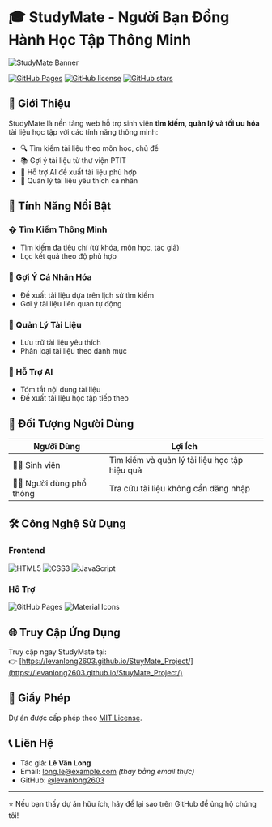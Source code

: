# 🎓 StudyMate - Người Bạn Đồng Hành Học Tập Thông Minh

![StudyMate Banner](https://levanlong2603.github.io/StuyMate_Project/assets/img/icon.svg)

[![GitHub Pages](https://img.shields.io/badge/GitHub%20Pages-Live-brightgreen)](https://levanlong2603.github.io/StuyMate_Project/)
[![GitHub license](https://img.shields.io/github/license/levanlong2603/StuyMate_Project)](LICENSE)
[![GitHub stars](https://img.shields.io/github/stars/levanlong2603/StuyMate_Project)](https://github.com/levanlong2603/StuyMate_Project/stargazers)

## 🌟 Giới Thiệu

StudyMate là nền tảng web hỗ trợ sinh viên **tìm kiếm, quản lý và tối ưu hóa** tài liệu học tập với các tính năng thông minh:

- 🔍 Tìm kiếm tài liệu theo môn học, chủ đề
- 📚 Gợi ý tài liệu từ thư viện PTIT
- 🧠 Hỗ trợ AI đề xuất tài liệu phù hợp
- 💾 Quản lý tài liệu yêu thích cá nhân

## 🚀 Tính Năng Nổi Bật

### � Tìm Kiếm Thông Minh
- Tìm kiếm đa tiêu chí (từ khóa, môn học, tác giả)
- Lọc kết quả theo độ phù hợp

### 🎯 Gợi Ý Cá Nhân Hóa
- Đề xuất tài liệu dựa trên lịch sử tìm kiếm
- Gợi ý tài liệu liên quan tự động

### 📂 Quản Lý Tài Liệu
- Lưu trữ tài liệu yêu thích
- Phân loại tài liệu theo danh mục

### 🤖 Hỗ Trợ AI
- Tóm tắt nội dung tài liệu
- Đề xuất tài liệu học tập tiếp theo

## 👥 Đối Tượng Người Dùng

| Người Dùng | Lợi Ích |
|------------|---------|
| 👨‍🎓 Sinh viên | Tìm kiếm và quản lý tài liệu học tập hiệu quả |
| 👩‍💼 Người dùng phổ thông | Tra cứu tài liệu không cần đăng nhập |

## 🛠 Công Nghệ Sử Dụng

### Frontend
![HTML5](https://img.shields.io/badge/HTML5-E34F26?logo=html5&logoColor=white)
![CSS3](https://img.shields.io/badge/CSS3-1572B6?logo=css3&logoColor=white)
![JavaScript](https://img.shields.io/badge/JavaScript-F7DF1E?logo=javascript&logoColor=black)

### Hỗ Trợ
![GitHub Pages](https://img.shields.io/badge/GitHub%20Pages-222222?logo=github&logoColor=white)
![Material Icons](https://img.shields.io/badge/Material%20Icons-0081CB?logo=google&logoColor=white)

## 🌐 Truy Cập Ứng Dụng

Truy cập ngay StudyMate tại:  
👉 [https://levanlong2603.github.io/StuyMate_Project/](https://levanlong2603.github.io/StuyMate_Project/)

## 📜 Giấy Phép

Dự án được cấp phép theo [MIT License](LICENSE).

## 📞 Liên Hệ

- Tác giả: **Lê Văn Long**
- Email: [long.le@example.com](mailto:long.le@example.com) *(thay bằng email thực)*
- GitHub: [@levanlong2603](https://github.com/levanlong2603)

---

⭐ Nếu bạn thấy dự án hữu ích, hãy để lại sao trên GitHub để ủng hộ chúng tôi!
